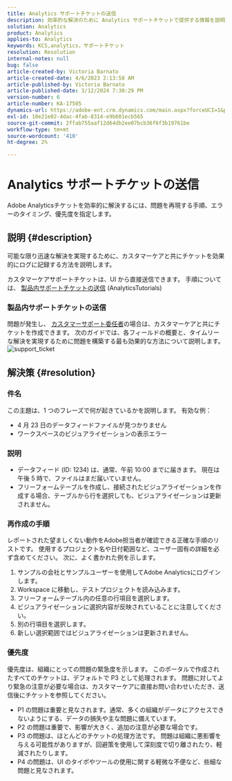 ```yaml
---
title: Analytics サポートチケットの送信
description: 効率的な解決のために Analytics サポートチケットで提供する情報を説明します。
solution: Analytics
product: Analytics
applies-to: Analytics
keywords: KCS,analytics，サポートチケット
resolution: Resolution
internal-notes: null
bug: false
article-created-by: Victoria Barnato
article-created-date: 4/6/2023 2:13:58 AM
article-published-by: Victoria Barnato
article-published-date: 3/12/2024 7:30:29 PM
version-number: 6
article-number: KA-17505
dynamics-url: https://adobe-ent.crm.dynamics.com/main.aspx?forceUCI=1&pagetype=entityrecord&etn=knowledgearticle&id=648fd6aa-20d4-ed11-a7c7-6045bd006295
exl-id: 10e21e02-4dac-4fab-8314-e9b601ecb565
source-git-commit: 2ffab755aaf12d64db2ee07bcb36f6f3b19761be
workflow-type: tm+mt
source-wordcount: '410'
ht-degree: 2%

---
```


# Analytics サポートチケットの送信


Adobe Analyticsチケットを効率的に解決するには、問題を再現する手順、エラーのタイミング、優先度を指定します。

## 説明 {#description}


可能な限り迅速な解決を実現するために、カスタマーケアと共にチケットを効果的にログに記録する方法を説明します。

カスタマーケアサポートチケットは、UI から直接送信できます。 手順については、 [製品内サポートチケットの送信](https://experienceleague.adobe.com/docs/analytics-learn/tutorials/intro-to-analytics/getting-help/in-product-support-ticket-submission.html) (AnalyticsTutorials)

### 製品内サポートチケットの送信

問題が発生し、 [カスタマーサポート委任者](https://helpx.adobe.com/jp/experience-cloud/supported-users.html)の場合は、カスタマーケアと共にチケットを作成できます。 次のガイドでは、各フィールドの概要と、タイムリーな解決を実現するために問題を構築する最も効果的な方法について説明します。
![support_ticket](https://helpx.adobe.com/content/dam/help/en/analytics/kb/submitting-an-analytics-support-ticket/jcr:content/main-pars/image/support_ticket.png "support_ticket")

## 解決策 {#resolution}


### 件名

この主題は、1 つのフレーズで何が起きているかを説明します。 有効な例：

- 4 月 23 日のデータフィードファイルが見つかりません
- ワークスペースのビジュアライゼーションの表示エラー


### 説明

- データフィード (ID: 1234) は、通常、午前 10:00 までに届きます。 現在は午後 5 時で、ファイルはまだ届いていません。
- フリーフォームテーブルを作成し、接続されたビジュアライゼーションを作成する場合、テーブルから行を選択しても、ビジュアライゼーションは更新されません。


### 再作成の手順

レポートされた望ましくない動作をAdobe担当者が確認できる正確な手順のリストです。 使用するプロジェクト名や日付範囲など、ユーザー固有の詳細を必ず含めてください。 次に、よく書かれた例を示します。

1. サンプルの会社とサンプルユーザーを使用してAdobe Analyticsにログインします。
2. Workspace に移動し、テストプロジェクトを読み込みます。
3. フリーフォームテーブル内の任意の行項目を選択します。
4. ビジュアライゼーションに選択内容が反映されていることに注意してください。
5. 別の行項目を選択します。
6. 新しい選択範囲ではビジュアライゼーションは更新されません。


### 優先度

優先度は、組織にとっての問題の緊急度を示します。 このポータルで作成されたすべてのチケットは、デフォルトで P3 として処理されます。 問題に対してより緊急の注意が必要な場合は、カスタマーケアに直接お問い合わせいただき、送信後にチケットを参照してください。

- P1 の問題は重要と見なされます。通常、多くの組織がデータにアクセスできないようにする、データの損失や主な問題に備えています。
- P2 の問題は重要で、影響が大きく、追加の注意が必要な場合です。
- P3 の問題は、ほとんどのチケットの処理方法です。 問題は組織に悪影響を与える可能性がありますが、回避策を使用して深刻度で切り離されたり、軽減されたりします。
- P4 の問題は、UI のタイポやツールの使用に関する軽微な不便など、些細な問題と見なされます。

<br>

